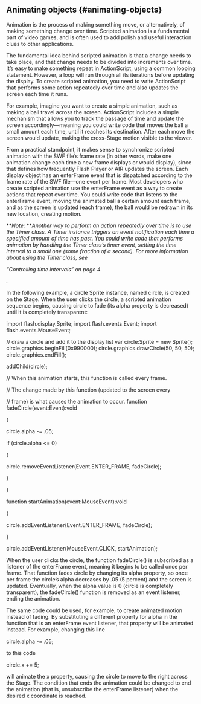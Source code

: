 ## Animating objects {#animating-objects}

Animation is the process of making something move, or alternatively, of making something change over time. Scripted animation is a fundamental part of video games, and is often used to add polish and useful interaction clues to other applications.

The fundamental idea behind scripted animation is that a change needs to take place, and that change needs to be divided into increments over time. It’s easy to make something repeat in ActionScript, using a common looping statement. However, a loop will run through all its iterations before updating the display. To create scripted animation, you need to write ActionScript that performs some action repeatedly over time and also updates the screen each time it runs.

For example, imagine you want to create a simple animation, such as making a ball travel across the screen. ActionScript includes a simple mechanism that allows you to track the passage of time and update the screen accordingly—meaning you could write code that moves the ball a small amount each time, until it reaches its destination. After each move the screen would update, making the cross-Stage motion visible to the viewer.

From a practical standpoint, it makes sense to synchronize scripted animation with the SWF file’s frame rate (in other words, make one animation change each time a new frame displays or would display), since that defines how frequently Flash Player or AIR updates the screen. Each display object has an enterFrame event that is dispatched according to the frame rate of the SWF file—one event per frame. Most developers who create scripted animation use the enterFrame event as a way to create actions that repeat over time. You could write code that listens to the enterFrame event, moving the animated ball a certain amount each frame, and as the screen is updated (each frame), the ball would be redrawn in its new location, creating motion.

**_Note:_ **_Another way to perform an action repeatedly over time is to use the Timer class. A Timer instance triggers an event notification each time a specified amount of time has past. You could write code that performs animation by handling the Timer class’s timer event, setting the time interval to a small one (some fraction of a second). For more information about using the Timer class, see_

_“Controlling time intervals” on page 4_

_._

In the following example, a circle Sprite instance, named circle, is created on the Stage. When the user clicks the circle, a scripted animation sequence begins, causing circle to fade (its alpha property is decreased) until it is completely transparent:

import flash.display.Sprite; import flash.events.Event; import flash.events.MouseEvent;

// draw a circle and add it to the display list var circle:Sprite = new Sprite(); circle.graphics.beginFill(0x990000); circle.graphics.drawCircle(50, 50, 50); circle.graphics.endFill();

addChild(circle);

// When this animation starts, this function is called every frame.

// The change made by this function (updated to the screen every

// frame) is what causes the animation to occur. function fadeCircle(event:Event):void

{

circle.alpha -= .05;

if (circle.alpha &lt;= 0)

{

circle.removeEventListener(Event.ENTER_FRAME, fadeCircle);

}

}

function startAnimation(event:MouseEvent):void

{

circle.addEventListener(Event.ENTER_FRAME, fadeCircle);

}

circle.addEventListener(MouseEvent.CLICK, startAnimation);

When the user clicks the circle, the function fadeCircle() is subscribed as a listener of the enterFrame event, meaning it begins to be called once per frame. That function fades circle by changing its alpha property, so once per frame the circle’s alpha decreases by .05 (5 percent) and the screen is updated. Eventually, when the alpha value is 0 (circle is completely transparent), the fadeCircle() function is removed as an event listener, ending the animation.

The same code could be used, for example, to create animated motion instead of fading. By substituting a different property for alpha in the function that is an enterFrame event listener, that property will be animated instead. For example, changing this line

circle.alpha -= .05;

to this code

circle.x += 5;

will animate the x property, causing the circle to move to the right across the Stage. The condition that ends the animation could be changed to end the animation (that is, unsubscribe the enterFrame listener) when the desired x coordinate is reached.